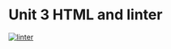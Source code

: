 # Unit 3 HTML and linter

[![linter](https://github.com/peter-marshall5/ICS2O-Unit3-02-HTML/workflows/linter/badge.svg)](https://github.com/marketplace/actions/super-linter)
